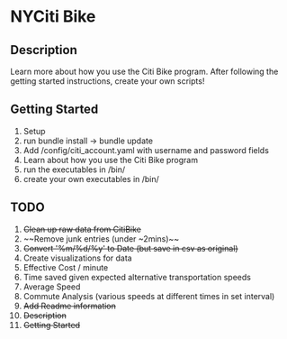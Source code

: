 NYCiti Bike
===========

Description
-----------
Learn more about how you use the Citi Bike program. After following the getting
started instructions, create your own scripts!

Getting Started
-----------
1. Setup
  1. run bundle install -> bundle update
  2. Add /config/citi_account.yaml with username and password fields
2. Learn about how you use the Citi Bike program
  1. run the executables in /bin/
  2. create your own executables in /bin/

TODO
-----------
1. ~~Clean up raw data from CitiBike~~
  1. ~~Remove junk entries (under ~2mins)~~
  2. ~~Convert '%m/%d/%y' to Date (but save in csv as original)~~
2. Create visualizations for data
  1. Effective Cost / minute
  2. Time saved given expected alternative transportation speeds
  3. Average Speed
  4. Commute Analysis (various speeds at different times in set interval)
3. ~~Add Readme information~~
  1. ~~Description~~
  2. ~~Getting Started~~
